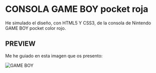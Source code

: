 # CONSOLA GAME BOY pocket roja

He simulado el diseño, con HTML5 Y CSS3, de la consola de Nintendo GAME BOY pocket color rojo.

## PREVIEW

Me he guiado en esta imagen que os presento: 

![GAME BOY](https://img.milanuncios.com/fg/535/72/53572897_1.jpg)







